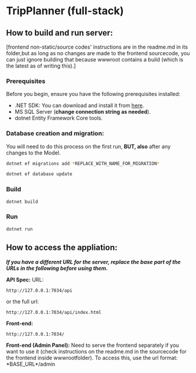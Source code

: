 # TripPlanner (full-stack)

## How to build and run server:
\[frontend non-static/source codes' instructions are in the readme.md in its folder,but as long as no changes are made to the frontend sourcecode, you can just ignore building that because wwwroot contains a build (which is the latest as of writing this).\]

### Prerequisites
Before you begin, ensure you have the following prerequisites installed:
- .NET SDK: You can download and install it from [here](https://dotnet.microsoft.com/download).
- MS SQL Server (**change connection string as needed**).
- dotnet Entity Framework Core tools.


### Database creation and migration:
You will need to do this process on the first run, **BUT, also** after any changes to the Model.
```bash
dotnet ef migrations add *REPLACE_WITH_NAME_FOR_MIGRATION*
```
```bash
dotnet ef database update
```
### Build
```bash
dotnet build
```
### Run
```bash
dotnet run
```

## How to access the appliation:

***If you have a different URL for the server, replace the base part of the URLs in the following before using them.***

**API Spec:** 
URL:
```
http://127.0.0.1:7034/api
```
or the full url:
```
http://127.0.0.1:7034/api/index.html
```

**Front-end:**
```
http://127.0.0.1:7034/
```

**Front-end (Admin Panel):**
Need to serve the frontend separately if you want to use it (check instructions on the readme.md in the sourcecode for the frontend inside wwwrootfolder).
To access this, use the url format:
\*BASE_URL\*/admin
